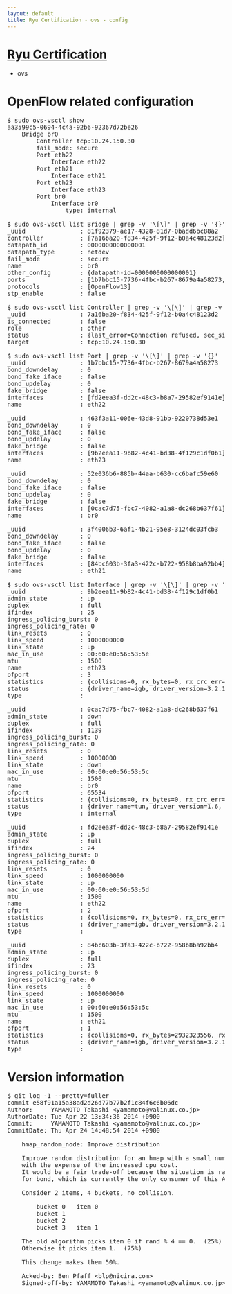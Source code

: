 ```yaml
---
layout: default
title: Ryu Certification - ovs - config
---
```

# [Ryu Certification](http://osrg.github.io/ryu/certification.html)
* ovs 

# OpenFlow related configuration
<pre>
$ sudo ovs-vsctl show
aa3599c5-0694-4c4a-92b6-92367d72be26
    Bridge br0
        Controller tcp:10.24.150.30
        fail_mode: secure
        Port eth22
            Interface eth22
        Port eth21
            Interface eth21
        Port eth23
            Interface eth23
        Port br0
            Interface br0
                type: internal

$ sudo ovs-vsctl list Bridge | grep -v '\[\]' | grep -v '{}'
_uuid               : 81f92379-ae17-4328-81d7-0badd6bc88a2
controller          : [7a16ba20-f834-425f-9f12-b0a4c48123d2]
datapath_id         : 0000000000000001
datapath_type       : netdev
fail_mode           : secure
name                : br0
other_config        : {datapath-id=0000000000000001}
ports               : [1b7bbc15-7736-4fbc-b267-8679a4a58273, 3f4006b3-6af1-4b21-95e8-3124dc03fcb3, 463f3a11-006e-43d8-91bb-9220738d53e1, 52e036b6-885b-44aa-b630-cc6bafc59e60]
protocols           : [OpenFlow13]
stp_enable          : false

$ sudo ovs-vsctl list Controller | grep -v '\[\]' | grep -v '{}'
_uuid               : 7a16ba20-f834-425f-9f12-b0a4c48123d2
is_connected        : false
role                : other
status              : {last_error=Connection refused, sec_since_connect=562, sec_since_disconnect=2, state=BACKOFF}
target              : tcp:10.24.150.30

$ sudo ovs-vsctl list Port | grep -v '\[\]' | grep -v '{}'
_uuid               : 1b7bbc15-7736-4fbc-b267-8679a4a58273
bond_downdelay      : 0
bond_fake_iface     : false
bond_updelay        : 0
fake_bridge         : false
interfaces          : [fd2eea3f-dd2c-48c3-b8a7-29582ef9141e]
name                : eth22

_uuid               : 463f3a11-006e-43d8-91bb-9220738d53e1
bond_downdelay      : 0
bond_fake_iface     : false
bond_updelay        : 0
fake_bridge         : false
interfaces          : [9b2eea11-9b82-4c41-bd38-4f129c1df0b1]
name                : eth23

_uuid               : 52e036b6-885b-44aa-b630-cc6bafc59e60
bond_downdelay      : 0
bond_fake_iface     : false
bond_updelay        : 0
fake_bridge         : false
interfaces          : [0cac7d75-fbc7-4082-a1a8-dc268b637f61]
name                : br0

_uuid               : 3f4006b3-6af1-4b21-95e8-3124dc03fcb3
bond_downdelay      : 0
bond_fake_iface     : false
bond_updelay        : 0
fake_bridge         : false
interfaces          : [84bc603b-3fa3-422c-b722-958b8ba92bb4]
name                : eth21

$ sudo ovs-vsctl list Interface | grep -v '\[\]' | grep -v '{}'
_uuid               : 9b2eea11-9b82-4c41-bd38-4f129c1df0b1
admin_state         : up
duplex              : full
ifindex             : 25
ingress_policing_burst: 0
ingress_policing_rate: 0
link_resets         : 0
link_speed          : 1000000000
link_state          : up
mac_in_use          : 00:60:e0:56:53:5e
mtu                 : 1500
name                : eth23
ofport              : 3
statistics          : {collisions=0, rx_bytes=0, rx_crc_err=0, rx_dropped=0, rx_errors=0, rx_frame_err=0, rx_over_err=0, rx_packets=0, tx_bytes=1498341000, tx_dropped=0, tx_errors=0, tx_packets=998894}
status              : {driver_name=igb, driver_version=3.2.10-k, firmware_version=2.10-9}
type                : 

_uuid               : 0cac7d75-fbc7-4082-a1a8-dc268b637f61
admin_state         : down
duplex              : full
ifindex             : 1139
ingress_policing_burst: 0
ingress_policing_rate: 0
link_resets         : 0
link_speed          : 10000000
link_state          : down
mac_in_use          : 00:60:e0:56:53:5c
mtu                 : 1500
name                : br0
ofport              : 65534
statistics          : {collisions=0, rx_bytes=0, rx_crc_err=0, rx_dropped=0, rx_errors=0, rx_frame_err=0, rx_over_err=0, rx_packets=0, tx_bytes=0, tx_dropped=0, tx_errors=0, tx_packets=0}
status              : {driver_name=tun, driver_version=1.6, firmware_version=N/A}
type                : internal

_uuid               : fd2eea3f-dd2c-48c3-b8a7-29582ef9141e
admin_state         : up
duplex              : full
ifindex             : 24
ingress_policing_burst: 0
ingress_policing_rate: 0
link_resets         : 0
link_speed          : 1000000000
link_state          : up
mac_in_use          : 00:60:e0:56:53:5d
mtu                 : 1500
name                : eth22
ofport              : 2
statistics          : {collisions=0, rx_bytes=0, rx_crc_err=0, rx_dropped=0, rx_errors=0, rx_frame_err=0, rx_over_err=0, rx_packets=0, tx_bytes=1752991782, tx_dropped=0, tx_errors=0, tx_packets=1175385}
status              : {driver_name=igb, driver_version=3.2.10-k, firmware_version=2.10-9}
type                : 

_uuid               : 84bc603b-3fa3-422c-b722-958b8ba92bb4
admin_state         : up
duplex              : full
ifindex             : 23
ingress_policing_burst: 0
ingress_policing_rate: 0
link_resets         : 0
link_speed          : 1000000000
link_state          : up
mac_in_use          : 00:60:e0:56:53:5c
mtu                 : 1500
name                : eth21
ofport              : 1
statistics          : {collisions=0, rx_bytes=2932323556, rx_crc_err=0, rx_dropped=0, rx_errors=0, rx_frame_err=0, rx_over_err=0, rx_packets=1971510, tx_bytes=0, tx_dropped=0, tx_errors=0, tx_packets=0}
status              : {driver_name=igb, driver_version=3.2.10-k, firmware_version=2.10-9}
type                : 
</pre>

# Version information
<pre>
$ git log -1 --pretty=fuller
commit e58f91a15a38ad2d26d77b77b2f1c84f6c6b06dc
Author:     YAMAMOTO Takashi &lt;yamamoto@valinux.co.jp&gt;
AuthorDate: Tue Apr 22 13:34:36 2014 +0900
Commit:     YAMAMOTO Takashi &lt;yamamoto@valinux.co.jp&gt;
CommitDate: Thu Apr 24 14:48:54 2014 +0900

    hmap_random_node: Improve distribution
    
    Improve random distribution for an hmap with a small number of nodes
    with the expense of the increased cpu cost.
    It would be a fair trade-off because the situation is rather common
    for bond, which is currently the only consumer of this API in tree.
    
    Consider 2 items, 4 buckets, no collision.
    
        bucket 0   item 0
        bucket 1
        bucket 2
        bucket 3   item 1
    
    The old algorithm picks item 0 if rand % 4 == 0.  &#40;25%&#41;
    Otherwise it picks item 1.  &#40;75%&#41;
    
    This change makes them 50%.
    
    Acked-by: Ben Pfaff &lt;blp@nicira.com&gt;
    Signed-off-by: YAMAMOTO Takashi &lt;yamamoto@valinux.co.jp&gt;
</pre>
